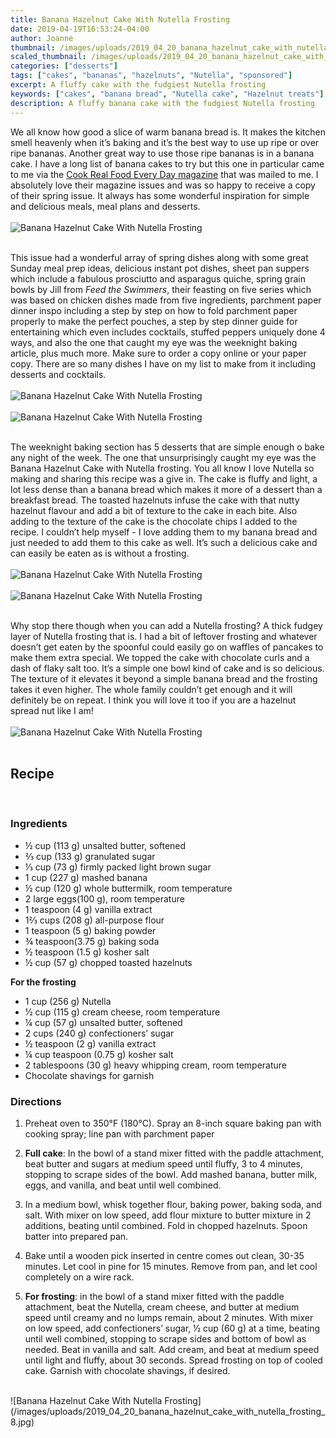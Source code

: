 ```yaml
---
title: Banana Hazelnut Cake With Nutella Frosting
date: 2019-04-19T16:53:24-04:00
author: Joanne
thumbnail: /images/uploads/2019_04_20_banana_hazelnut_cake_with_nutella_frosting_1.jpg
scaled_thumbnail: /images/uploads/2019_04_20_banana_hazelnut_cake_with_nutella_frosting_0.jpg
categories: ["desserts"]
tags: ["cakes", "bananas", "hazelnuts", "Nutella", "sponsored"]
excerpt: A fluffy cake with the fudgiest Nutella frosting
keywords: ["cakes", "banana bread", "Nutella cake", "Hazelnut treats"]
description: A fluffy banana cake with the fudgiest Nutella frosting
---
```


We all know how good a slice of warm banana bread is. It makes the kitchen smell heavenly when it’s baking and it’s the best way to use up ripe or over ripe bananas. Another great way to use those ripe bananas is in a banana cake. I have a long list of banana cakes to try but this one in particular came to me via the <span class="highlight"><a rel="nofollow" href="https://www.cookrealfood.com">Cook Real Food Every Day magazine</a></span> that was mailed to me. I absolutely love their magazine issues and was so happy to receive a copy of their spring issue. It always has some wonderful inspiration for simple and delicious meals, meal plans and desserts.
</br>
</br>
![Banana Hazelnut Cake With Nutella Frosting](/images/uploads/2019_04_20_banana_hazelnut_cake_with_nutella_frosting_2.jpg)
</br>
</br>

This issue had a wonderful array of spring dishes along with some great Sunday meal prep ideas, delicious instant pot dishes, sheet pan suppers which include a fabulous prosciutto and asparagus quiche, spring grain bowls by Jill from _Feed the Swimmers_, their feasting on five series which was based on chicken dishes made from five ingredients, parchment paper dinner inspo including a step by step on how to fold parchment paper properly to make the perfect pouches, a step by step dinner guide for entertaining which even includes cocktails, stuffed peppers uniquely done 4 ways, and also the one that caught my eye was the weeknight baking article, plus much more. Make sure to order a copy online or your paper copy. There are so  many dishes I have on my list to make from it including desserts and cocktails.
</br>
</br>
![Banana Hazelnut Cake With Nutella Frosting](/images/uploads/2019_04_20_banana_hazelnut_cake_with_nutella_frosting_3.jpg)
</br>
</br>
![Banana Hazelnut Cake With Nutella Frosting](/images/uploads/2019_04_20_banana_hazelnut_cake_with_nutella_frosting_4.jpg)
</br>
</br>

The weeknight baking section has 5 desserts that are simple enough o bake any night of the week. The one that unsurprisingly caught my eye was the Banana Hazelnut Cake with Nutella frosting. You all know I love Nutella so making and sharing this recipe was a give in. The cake is fluffy and light, a lot less dense than a banana bread which makes it more of a dessert than a breakfast bread. The toasted  hazelnuts infuse the cake with that nutty hazelnut flavour and add a bit of texture to the cake in each bite.  Also adding to the texture of the cake is the chocolate chips I added to the recipe.  I couldn’t help myself - I love adding them to my banana bread and just needed to add them to this cake as well.  It’s such a delicious cake and can easily be eaten as is without a frosting.
</br>
</br>
![Banana Hazelnut Cake With Nutella Frosting](/images/uploads/2019_04_20_banana_hazelnut_cake_with_nutella_frosting_5.jpg)
</br>
</br>
![Banana Hazelnut Cake With Nutella Frosting](/images/uploads/2019_04_20_banana_hazelnut_cake_with_nutella_frosting_6.jpg)
</br>
</br>

Why stop there though when you can add a Nutella frosting? A thick fudgey layer of Nutella frosting that is. I had a bit of leftover frosting and whatever doesn’t get eaten by the spoonful could easily go on waffles of pancakes to make them extra special. We topped the cake with chocolate curls and a dash of flaky salt too. It’s a simple one bowl kind of cake and is so delicious. The texture of it elevates it beyond a simple banana bread and the frosting takes it even higher. The whole family couldn’t get enough and it will definitely be on repeat. I think you will love it too if you are a hazelnut spread nut like I am!
</br>
</br>
![Banana Hazelnut Cake With Nutella Frosting](/images/uploads/2019_04_20_banana_hazelnut_cake_with_nutella_frosting_7.jpg)
</br>
</br>

## Recipe
</br>

### Ingredients

* <span itemprop="ingredients">&frac12; cup (113 g) unsalted butter, softened</span>
* <span itemprop="ingredients">&frac23; cup (133 g) granulated sugar</span>
* <span itemprop="ingredients">&frac13; cup (73 g) firmly packed light brown sugar</span>
* <span itemprop="ingredients">1 cup (227 g) mashed banana</span>
* <span itemprop="ingredients">&frac12; cup (120 g) whole buttermilk, room temperature</span>
* <span itemprop="ingredients">2 large eggs(100 g), room temperature</span>
* <span itemprop="ingredients">1 teaspoon (4 g) vanilla extract</span>
* <span itemprop="ingredients">1&frac23; cups (208 g) all-purpose flour</span>
* <span itemprop="ingredients">1 teaspoon (5 g) baking powder</span>
* <span itemprop="ingredients">&frac34; teaspoon(3.75 g) baking soda</span>
* <span itemprop="ingredients">&frac12; teaspoon (1.5 g) kosher salt</span>
* <span itemprop="ingredients">&frac12; cup (57 g) chopped toasted hazelnuts</span>

__For the frosting__

* <span itemprop="ingredients">1 cup (256 g) Nutella</span>
* <span itemprop="ingredients">&frac12; cup (115 g) cream cheese, room temperature</span>
* <span itemprop="ingredients">&frac14; cup (57 g) unsalted butter, softened</span>
* <span itemprop="ingredients">2 cups (240 g) confectioners’ sugar</span>
* <span itemprop="ingredients">&frac12; teaspoon (2 g) vanilla extract</span>
* <span itemprop="ingredients">&frac14; cup teaspoon (0.75 g) kosher salt</span>
* <span itemprop="ingredients">2 tablespoons (30 g) heavy whipping cream, room temperature</span>
* <span itemprop="ingredients">Chocolate shavings for garnish</span>

### Directions

1. Preheat oven to 350°F (180°C). Spray an 8-inch square baking pan with cooking spray; line pan with parchment paper

2. __Full cake__: In the bowl of a stand mixer fitted with the paddle attachment, beat butter and sugars at medium speed until fluffy, 3 to 4 minutes, stopping to scrape sides of the bowl. Add mashed banana, butter milk, eggs, and vanilla, and beat until well combined.

3. In a medium bowl, whisk together flour, baking power, baking soda, and salt. With mixer on low speed, add flour mixture to butter mixture in 2 additions, beating until combined. Fold in chopped hazelnuts. Spoon batter into prepared pan.

4. Bake until a wooden pick inserted in centre comes out clean, 30-35 minutes. Let cool in pine for 15 minutes. Remove from pan, and let cool completely on a wire rack.

5. __For frosting__: in the bowl of a stand mixer fitted with the paddle attachment, beat the Nutella, cream cheese, and butter at medium speed until creamy and no lumps remain, about 2 minutes. With mixer on low speed, add confectioners’ sugar, &frac12; cup (60 g) at a time, beating until well combined, stopping to scrape sides and bottom of bowl as needed. Beat in vanilla and salt. Add cream, and beat at medium speed until light and fluffy, about 30 seconds. Spread frosting on top of cooled cake. Garnish with chocolate shavings, if desired.

</br>
![Banana Hazelnut Cake With Nutella Frosting](/images/uploads/2019_04_20_banana_hazelnut_cake_with_nutella_frosting_8.jpg)
